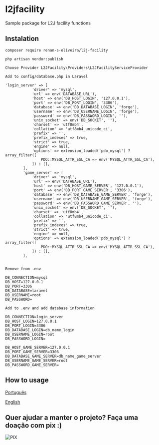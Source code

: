 # l2jfacility

Sample package for L2J facility functions

## Instalation

```
composer require renan-s-oliveira/l2j-facility

php artisan vendor:publish

Choose Provider L2JFacility\Providers\L2JFacilityServiceProvider
```

```
Add to config/database.php in Laravel 

'login_server' => [
            'driver' => 'mysql',
            'url' => env('DATABASE_URL'),
            'host' => env('DB_HOST_LOGIN', '127.0.0.1'),
            'port' => env('DB_PORT_LOGIN', '3306'),
            'database' => env('DB_DATABASE_LOGIN', 'forge'),
            'username' => env('DB_USERNAME_LOGIN', 'forge'),
            'password' => env('DB_PASSWORD_LOGIN', ''),
            'unix_socket' => env('DB_SOCKET', ''),
            'charset' => 'utf8mb4',
            'collation' => 'utf8mb4_unicode_ci',
            'prefix' => '',
            'prefix_indexes' => true,
            'strict' => true,
            'engine' => null,
            'options' => extension_loaded('pdo_mysql') ? array_filter([
                PDO::MYSQL_ATTR_SSL_CA => env('MYSQL_ATTR_SSL_CA'),
            ]) : [],
        ],
        'game_server' => [
            'driver' => 'mysql',
            'url' => env('DATABASE_URL'),
            'host' => env('DB_HOST_GAME_SERVER', '127.0.0.1'),
            'port' => env('DB_PORT_GAME_SERVER', '3306'),
            'database' => env('DB_DATABASE_GAME_SERVER', 'forge'),
            'username' => env('DB_USERNAME_GAME_SERVER', 'forge'),
            'password' => env('DB_PASSWORD_GAME_SERVER', ''),
            'unix_socket' => env('DB_SOCKET', ''),
            'charset' => 'utf8mb4',
            'collation' => 'utf8mb4_unicode_ci',
            'prefix' => '',
            'prefix_indexes' => true,
            'strict' => true,
            'engine' => null,
            'options' => extension_loaded('pdo_mysql') ? array_filter([
                PDO::MYSQL_ATTR_SSL_CA => env('MYSQL_ATTR_SSL_CA'),
            ]) : [],
        ],
```

```

Remove from .env 

DB_CONNECTION=mysql
DB_HOST=127.0.0.1
DB_PORT=3306
DB_DATABASE=laravel
DB_USERNAME=root
DB_PASSWORD=

Add to .env and add database information

DB_CONNECTION=login_server 
DB_HOST_LOGIN=127.0.0.1
DB_PORT_LOGIN=3306
DB_DATABASE_LOGIN=db_name_login
DB_USERNAME_LOGIN=root
DB_PASSWORD_LOGIN=

DB_HOST_GAME_SERVER=127.0.0.1
DB_PORT_GAME_SERVER=3306
DB_DATABASE_GAME_SERVER=db_name_game_server
DB_USERNAME_GAME_SERVER=root
DB_PASSWORD_GAME_SERVER=
```

## How to usage
[Português](https://github.com/renan-s-oliveira/l2jfacility/blob/main/src/usage/portugues/PORTUGUES.md)

[English](https://github.com/renan-s-oliveira/l2jfacility/blob/main/src/usage/english/ENGLISH.md)


## Quer ajudar a manter o projeto? Faça uma doação com pix :)

![PIX](https://i.ibb.co/n3ww3wp/qrcode-pix.png)
